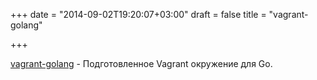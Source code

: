 +++
date = "2014-09-02T19:20:07+03:00"
draft = false
title = "vagrant-golang"

+++

<p><a href="https://github.com/FreakyDazio/vagrant-golang">vagrant-golang</a>&nbsp;- Подготовленное&nbsp;Vagrant окружение для Go.</p>

